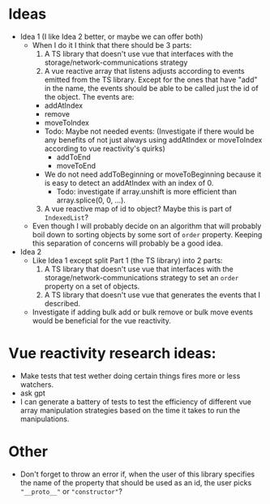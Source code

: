 # Ideas

- Idea 1 (I like Idea 2 better, or maybe we can offer both)
  - When I do it I think that there should be 3 parts:
    1. A TS library that doesn't use vue that interfaces with the storage/network-communications strategy
    2. A vue reactive array that listens adjusts according to events emitted from the TS library. Except for the ones that have "add" in the name, the events should be able to be called just the id of the object. The events are:
    - addAtIndex
    - remove
    - moveToIndex
    - Todo: Maybe not needed events: (Investigate if there would be any benefits of not just always using addAtIndex or moveToIndex according to vue reactivity's quirks)
      - addToEnd
      - moveToEnd
    - We do not need addToBeginning or moveToBeginning because it is easy to detect an addAtIndex with an index of 0.
      - Todo: investigate if array.unshift is more efficient than array.splice(0, 0, ...).
    3. A vue reactive map of id to object? Maybe this is part of `IndexedList`?
  - Even though I will probably decide on an algorithm that will probably boil down to sorting objects by some sort of `order` property. Keeping this separation of concerns will probably be a good idea.
- Idea 2
  - Like Idea 1 except split Part 1 (the TS library) into 2 parts:
    1. A TS library that doesn't use vue that interfaces with the storage/network-communications strategy to set an `order` property on a set of objects.
    2. A TS library that doesn't use vue that generates the events that I described.
  - Investigate if adding bulk add or bulk remove or bulk move events would be beneficial for the vue reactivity.

# Vue reactivity research ideas:

- Make tests that test wether doing certain things fires more or less watchers.
- ask gpt
- I can generate a battery of tests to test the efficiency of different vue array manipulation strategies based on the time it takes to run the manipulations.

# Other

- Don't forget to throw an error if, when the user of this library specifies the name of the property that should be used as an id, the user picks `"__proto__"` or `"constructor"`?
